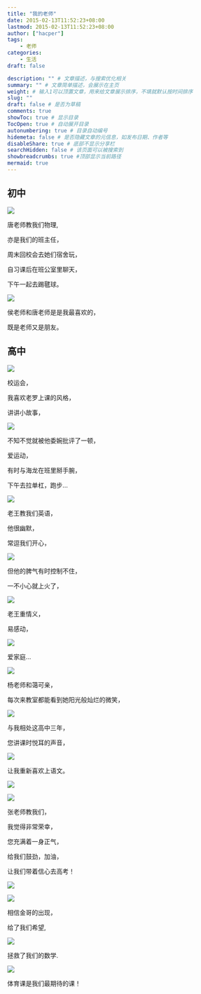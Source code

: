 ```yaml
---
title: "我的老师"
date: 2015-02-13T11:52:23+08:00
lastmod: 2015-02-13T11:52:23+08:00
author: ["hacper"]
tags:
    - 老师
categories:
    - 生活
draft: false

description: "" # 文章描述，与搜索优化相关
summary: "" # 文章简单描述，会展示在主页
weight: # 输入1可以顶置文章，用来给文章展示排序，不填就默认按时间排序
slug: ""
draft: false # 是否为草稿
comments: true
showToc: true # 显示目录
TocOpen: true # 自动展开目录
autonumbering: true # 目录自动编号
hidemeta: false # 是否隐藏文章的元信息，如发布日期、作者等
disableShare: true # 底部不显示分享栏
searchHidden: false # 该页面可以被搜索到
showbreadcrumbs: true #顶部显示当前路径
mermaid: true
---
```


## 初中

![](http://7xk9u4.com1.z0.glb.clouddn.com/唐小梅.jpg)

唐老师教我们物理,

亦是我们的班主任，

周末回校会去她们宿舍玩，

自习课后在班公室里聊天，

下午一起去踢毽球。

![](http://7xk9u4.com1.z0.glb.clouddn.com/小梅与侯老师)

侯老师和唐老师是是我最喜欢的，

既是老师又是朋友。

## 高中

![](http://7xk9u4.com1.z0.glb.clouddn.com/罗林志)

校运会，

我喜欢老罗上课的风格，

讲讲小故事，

![](http://7xk9u4.com1.z0.glb.clouddn.com/罗林志2)

不知不觉就被他委婉批评了一顿，

爱运动，

有时与海龙在班里掰手腕，

下午去拉单杠，跑步…

![](http://7xk9u4.com1.z0.glb.clouddn.com/老王与小云)

老王教我们英语，

他很幽默，

常逗我们开心，

![](http://7xk9u4.com1.z0.glb.clouddn.com/1433920156359.jpeg)

但他的脾气有时控制不住，

一不小心就上火了，

![](http://7xk9u4.com1.z0.glb.clouddn.com/1433920292585.jpeg)

老王重情义，

易感动，

![](http://7xk9u4.com1.z0.glb.clouddn.com/2075726482.jpeg)

爱家庭…

![](http://7xk9u4.com1.z0.glb.clouddn.com/1433921872141.jpeg)

杨老师和蔼可亲，

每次来教室都能看到她阳光般灿烂的微笑，

![](http://7xk9u4.com1.z0.glb.clouddn.com/1433920176922.jpeg)

与我相处这高中三年，

您讲课时悦耳的声音，

![](http://7xk9u4.com1.z0.glb.clouddn.com/1433920257451.jpeg)

让我重新喜欢上语文。

![](http://7xk9u4.com1.z0.glb.clouddn.com/1433921365844.jpeg)

![](http://7xk9u4.com1.z0.glb.clouddn.com/1433921882623.jpeg)

张老师教我们，

我觉得非常荣幸，

您充满着一身正气，

给我们鼓劲，加油，

让我们带着信心去高考！

![](http://7xk9u4.com1.z0.glb.clouddn.com/1433921393694.jpeg)

![](http://7xk9u4.com1.z0.glb.clouddn.com/1433921353403.jpeg)

相信金哥的出现，

给了我们希望,

![](http://7xk9u4.com1.z0.glb.clouddn.com/1433921891204.jpeg)

拯救了我们的数学.

![](http://7xk9u4.com1.z0.glb.clouddn.com/1433920185255.jpeg)

体育课是我们最期待的课！
